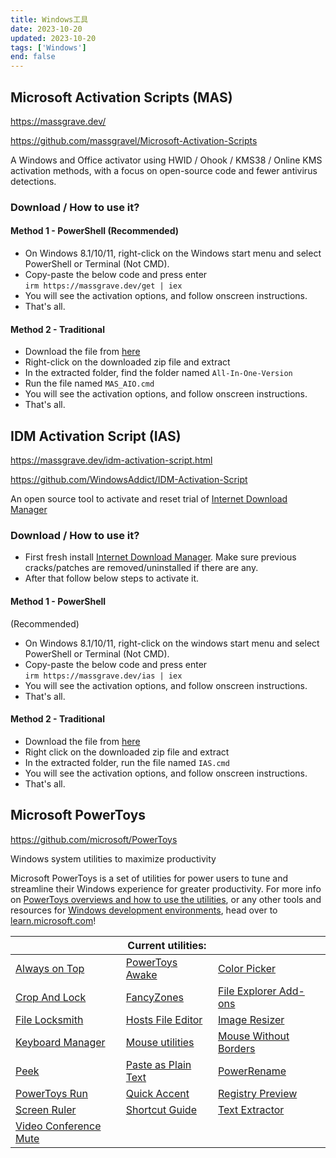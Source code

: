 ```yaml
---
title: Windows工具
date: 2023-10-20
updated: 2023-10-20
tags: ['Windows']
end: false
---
```


## Microsoft Activation Scripts (MAS)

https://massgrave.dev/

https://github.com/massgravel/Microsoft-Activation-Scripts

A Windows and Office activator using HWID / Ohook / KMS38 / Online KMS activation methods, with a focus on open-source code and fewer antivirus detections.

### Download / How to use it?

#### Method 1 - PowerShell (Recommended)

-   On Windows 8.1/10/11, right-click on the Windows start menu and select PowerShell or Terminal (Not CMD).
-   Copy-paste the below code and press enter\
    `irm https://massgrave.dev/get | iex`
-   You will see the activation options, and follow onscreen instructions.
-   That's all.

#### Method 2 - Traditional

-   Download the file from [here](https://github.com/massgravel/Microsoft-Activation-Scripts/archive/refs/heads/master.zip)
-   Right-click on the downloaded zip file and extract
-   In the extracted folder, find the folder named `All-In-One-Version`
-   Run the file named `MAS_AIO.cmd`
-   You will see the activation options, and follow onscreen instructions.
-   That's all.

## IDM Activation Script (IAS)

https://massgrave.dev/idm-activation-script.html

https://github.com/WindowsAddict/IDM-Activation-Script

An open source tool to activate and reset trial of [Internet Download Manager](https://www.internetdownloadmanager.com/)

### Download / How to use it?

-   First fresh install [Internet Download Manager](https://www.internetdownloadmanager.com/). Make sure previous cracks/patches are removed/uninstalled if there are any.
-   After that follow below steps to activate it.

#### Method 1 - PowerShell

(Recommended)

-   On Windows 8.1/10/11, right-click on the windows start menu and select PowerShell or Terminal (Not CMD).
-   Copy-paste the below code and press enter\
    `irm https://massgrave.dev/ias | iex`
-   You will see the activation options, and follow onscreen instructions.
-   That's all.

#### Method 2 - Traditional

-   Download the file from [here](https://github.com/WindowsAddict/IDM-Activation-Script/archive/refs/heads/main.zip)
-   Right click on the downloaded zip file and extract
-   In the extracted folder, run the file named `IAS.cmd`
-   You will see the activation options, and follow onscreen instructions.
-   That's all.

## Microsoft PowerToys

https://github.com/microsoft/PowerToys

Windows system utilities to maximize productivity

Microsoft PowerToys is a set of utilities for power users to tune and streamline their Windows experience for greater productivity. For more info on [PowerToys overviews and how to use the utilities](https://learn.microsoft.com/zh-cn/windows/powertoys), or any other tools and resources for [Windows development environments](https://learn.microsoft.com/windows/dev-environment/overview), head over to [learn.microsoft.com](https://learn.microsoft.com/zh-cn/windows/powertoys)!

|              | Current utilities: |              |
|--------------|--------------------|--------------|
| [Always on Top](https://aka.ms/PowerToysOverview_AoT) | [PowerToys Awake](https://aka.ms/PowerToysOverview_Awake) | [Color Picker](https://aka.ms/PowerToysOverview_ColorPicker) |
| [Crop And Lock](https://aka.ms/PowerToysOverview_CropAndLock) | [FancyZones](https://aka.ms/PowerToysOverview_FancyZones) | [File Explorer Add-ons](https://aka.ms/PowerToysOverview_FileExplorerAddOns) |
| [File Locksmith](https://aka.ms/PowerToysOverview_FileLocksmith) | [Hosts File Editor](https://aka.ms/PowerToysOverview_HostsFileEditor) | [Image Resizer](https://aka.ms/PowerToysOverview_ImageResizer) |
| [Keyboard Manager](https://aka.ms/PowerToysOverview_KeyboardManager) | [Mouse utilities](https://aka.ms/PowerToysOverview_MouseUtilities) | [Mouse Without Borders](https://aka.ms/PowerToysOverview_MouseWithoutBorders) |
| [Peek](https://aka.ms/PowerToysOverview_Peek) | [Paste as Plain Text](https://aka.ms/PowerToysOverview_PastePlain) | [PowerRename](https://aka.ms/PowerToysOverview_PowerRename) |
| [PowerToys Run](https://aka.ms/PowerToysOverview_PowerToysRun) | [Quick Accent](https://aka.ms/PowerToysOverview_QuickAccent) | [Registry Preview](https://aka.ms/PowerToysOverview_RegistryPreview) |
| [Screen Ruler](https://aka.ms/PowerToysOverview_ScreenRuler) | [Shortcut Guide](https://aka.ms/PowerToysOverview_ShortcutGuide) | [Text Extractor](https://aka.ms/PowerToysOverview_TextExtractor) |
| [Video Conference Mute](https://aka.ms/PowerToysOverview_VideoConference) |

